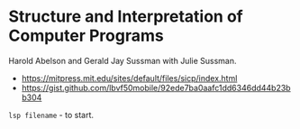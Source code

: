 
# Structure and Interpretation of Computer Programs

Harold Abelson and Gerald Jay Sussman with Julie Sussman.


- https://mitpress.mit.edu/sites/default/files/sicp/index.html
- https://gist.github.com/lbvf50mobile/92ede7ba0aafc1dd6346dd44b23bb304

`lsp filename` - to start.